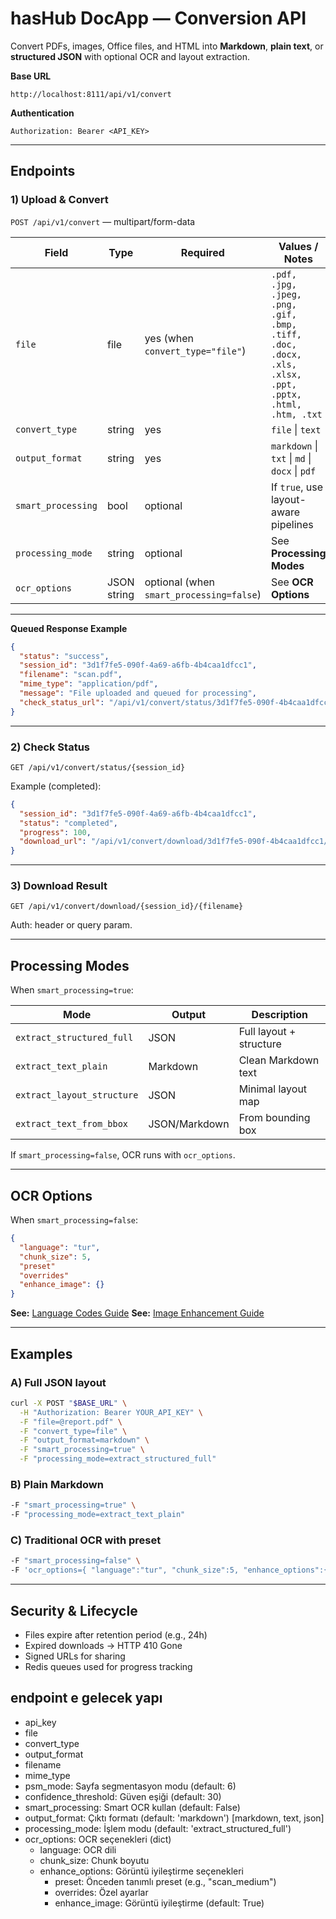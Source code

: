 # hasHub DocApp — Conversion API

Convert PDFs, images, Office files, and HTML into **Markdown**, **plain text**, or **structured JSON** with optional OCR and layout extraction.

**Base URL**

```
http://localhost:8111/api/v1/convert
```

**Authentication**

```
Authorization: Bearer <API_KEY>
```

---

## Endpoints

### 1) Upload & Convert

`POST /api/v1/convert` — multipart/form-data

| Field              | Type        | Required                                 | Values / Notes                                                                                         |
| ------------------ | ----------- | ---------------------------------------- | ------------------------------------------------------------------------------------------------------ |
| `file`             | file        | yes (when `convert_type="file"`)         | `.pdf, .jpg, .jpeg, .png, .gif, .bmp, .tiff, .doc, .docx, .xls, .xlsx, .ppt, .pptx, .html, .htm, .txt` |
| `convert_type`     | string      | yes                                      | `file` \| `text`                                                                                       |
| `output_format`    | string      | yes                                      | `markdown` \| `txt` \| `md` \| `docx` \| `pdf`                                                         |
| `smart_processing` | bool        | optional                                 | If `true`, use layout-aware pipelines                                                                  |
| `processing_mode`  | string      | optional                                 | See **Processing Modes**                                                                               |
| `ocr_options`      | JSON string | optional (when `smart_processing=false`) | See **OCR Options**                                                                                    |

---

**Queued Response Example**

```json
{
  "status": "success",
  "session_id": "3d1f7fe5-090f-4a69-a6fb-4b4caa1dfcc1",
  "filename": "scan.pdf",
  "mime_type": "application/pdf",
  "message": "File uploaded and queued for processing",
  "check_status_url": "/api/v1/convert/status/3d1f7fe5-090f-4b4caa1dfcc1"
}
```

---

### 2) Check Status

`GET /api/v1/convert/status/{session_id}`

Example (completed):

```json
{
  "session_id": "3d1f7fe5-090f-4a69-a6fb-4b4caa1dfcc1",
  "status": "completed",
  "progress": 100,
  "download_url": "/api/v1/convert/download/3d1f7fe5-090f-4b4caa1dfcc1/converted.md"
}
```

---

### 3) Download Result

`GET /api/v1/convert/download/{session_id}/{filename}`

Auth: header or query param.

---

## Processing Modes

When `smart_processing=true`:

| Mode                       | Output        | Description             |
| -------------------------- | ------------- | ----------------------- |
| `extract_structured_full`  | JSON          | Full layout + structure |
| `extract_text_plain`       | Markdown      | Clean Markdown text     |
| `extract_layout_structure` | JSON          | Minimal layout map      |
| `extract_text_from_bbox`   | JSON/Markdown | From bounding box       |

If `smart_processing=false`, OCR runs with `ocr_options`.

---

## OCR Options

When `smart_processing=false`:

```json
{
  "language": "tur",
  "chunk_size": 5,
  "preset"
  "overrides"
  "enhance_image": {}
}
```

**See:** [Language Codes Guide](languages.md)
**See:** [Image Enhancement Guide](image_enhancement.md)

---

## Examples

### A) Full JSON layout

```bash
curl -X POST "$BASE_URL" \
  -H "Authorization: Bearer YOUR_API_KEY" \
  -F "file=@report.pdf" \
  -F "convert_type=file" \
  -F "output_format=markdown" \
  -F "smart_processing=true" \
  -F "processing_mode=extract_structured_full"
```

### B) Plain Markdown

```bash
-F "smart_processing=true" \
-F "processing_mode=extract_text_plain"
```

### C) Traditional OCR with preset

```bash
-F "smart_processing=false" \
-F 'ocr_options={ "language":"tur", "chunk_size":5, "enhance_options":{ "preset":"scan_medium" } }'
```

---

## Security & Lifecycle

* Files expire after retention period (e.g., 24h)
* Expired downloads → HTTP 410 Gone
* Signed URLs for sharing
* Redis queues used for progress tracking


## endpoint e gelecek yapı
- api_key
- file
- convert_type
- output_format
- filename
- mime_type
- psm_mode: Sayfa segmentasyon modu (default: 6)
- confidence_threshold: Güven eşiği (default: 30)
- smart_processing: Smart OCR kullan (default: False)
- output_format: Çıktı formatı (default: 'markdown') [markdown, text, json]
- processing_mode: İşlem modu (default: 'extract_structured_full')
- ocr_options: OCR seçenekleri (dict)
  - language: OCR dili
  - chunk_size: Chunk boyutu
  - enhance_options: Görüntü iyileştirme seçenekleri
      - preset: Önceden tanımlı preset (e.g., "scan_medium")
      - overrides: Özel ayarlar
      - enhance_image: Görüntü iyileştirme (default: True)



